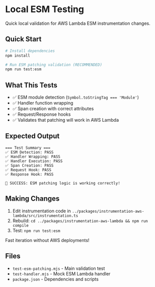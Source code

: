 # Local ESM Testing

Quick local validation for AWS Lambda ESM instrumentation changes.

## Quick Start

```bash
# Install dependencies
npm install

# Run ESM patching validation (RECOMMENDED)
npm run test:esm
```

## What This Tests

- ✅ ESM module detection (`Symbol.toStringTag === 'Module'`)
- ✅ Handler function wrapping
- ✅ Span creation with correct attributes
- ✅ Request/Response hooks
- ✅ Validates that patching will work in AWS Lambda

## Expected Output

```
=== Test Summary ===
✅ ESM Detection: PASS
✅ Handler Wrapping: PASS
✅ Handler Execution: PASS
✅ Span Creation: PASS
✅ Request Hook: PASS
✅ Response Hook: PASS

🎉 SUCCESS: ESM patching logic is working correctly!
```

## Making Changes

1. Edit instrumentation code in `../packages/instrumentation-aws-lambda/src/instrumentation.ts`
2. Rebuild: `cd ../packages/instrumentation-aws-lambda && npm run compile`
3. Test: `npm run test:esm`

Fast iteration without AWS deployments!

## Files

- `test-esm-patching.mjs` - Main validation test
- `test-handler.mjs` - Mock ESM Lambda handler
- `package.json` - Dependencies and scripts
